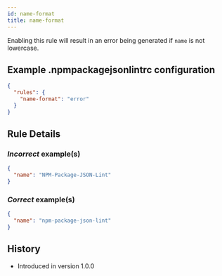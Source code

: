 ```yaml
---
id: name-format
title: name-format
---
```


Enabling this rule will result in an error being generated if `name` is not lowercase.

## Example .npmpackagejsonlintrc configuration

```json
{
  "rules": {
    "name-format": "error"
  }
}
```

## Rule Details

### *Incorrect* example(s)

```json
{
  "name": "NPM-Package-JSON-Lint"
}
```

### *Correct* example(s)

```json
{
  "name": "npm-package-json-lint"
}
```

## History

* Introduced in version 1.0.0
